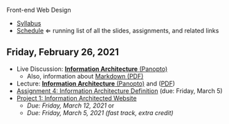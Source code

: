 Front-end Web Design

- [Syllabus](syllabus.md)
- [Schedule](schedule.md)   ⇐ running list of all the slides, assignments, and related links

## Friday, February 26, 2021

- Live Discussion: [**Information Architecture** (Panopto)](https://rochester.hosted.panopto.com/Panopto/Pages/Viewer.aspx?id=89de8fc8-f329-42cf-aea2-acdc012c076b)
  - Also, information about [Markdown (PDF)](04-information-architecture/markdown.pdf)
- Lecture: [**Information Architecture** (Panopto)](https://rochester.hosted.panopto.com/Panopto/Pages/Viewer.aspx?id=84be8c8a-0b3b-4bb2-80df-acdb00f82c99) and ([PDF](04-information-architecture/information-architecture.pdf))
- [Assignment 4: Information Architecture Definition](assign04-ia-definition/instructions.md) (due: Friday, March 5)
- [Project 1: Information Architected Website](project01-information-architecture/instructions.md)
  - *Due: Friday, March 12, 2021* or
  - *Due: Friday, March 5, 2021 (fast track, extra credit)*

